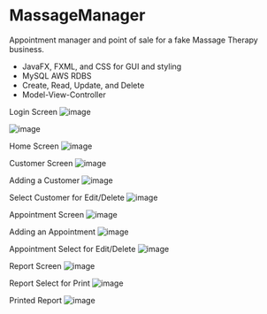 # MassageManager
Appointment manager and point of sale for a fake Massage Therapy business.
- JavaFX, FXML, and CSS for GUI and styling
- MySQL AWS RDBS
- Create, Read, Update, and Delete
- Model-View-Controller

Login Screen
![image](https://user-images.githubusercontent.com/30577560/159793257-bb0a563d-297a-4502-a52b-ba2057956d1f.png)

![image](https://user-images.githubusercontent.com/30577560/159793327-d4bc800c-c40d-4f9a-9d9d-9fa870422413.png)

Home Screen
![image](https://user-images.githubusercontent.com/30577560/159793380-af1d10d1-b834-4ca0-a576-79d00569fc64.png)

Customer Screen
![image](https://user-images.githubusercontent.com/30577560/159793445-04bd905e-0d90-4fe8-a602-58b8e1098393.png)

Adding a Customer
![image](https://user-images.githubusercontent.com/30577560/159793479-d7b7d50f-6b20-4796-965b-b50a1e7d8733.png)

Select Customer for Edit/Delete
![image](https://user-images.githubusercontent.com/30577560/159793529-4aee3958-5e21-46be-a473-5e10b2cd094f.png)

Appointment Screen
![image](https://user-images.githubusercontent.com/30577560/159793561-d618938d-b968-4dec-86e7-03a8345f1747.png)


Adding an Appointment
![image](https://user-images.githubusercontent.com/30577560/159793582-fb55ea49-b7aa-450e-a5e3-2f039129fc09.png)

Appointment Select for Edit/Delete
![image](https://user-images.githubusercontent.com/30577560/159793628-07a3f6db-dad4-4462-ba01-6121ed43c81c.png)

Report Screen
![image](https://user-images.githubusercontent.com/30577560/159793655-babb8ce7-581f-4374-9d12-28166ca1b732.png)

Report Select for Print
![image](https://user-images.githubusercontent.com/30577560/159793751-b722030a-ed7c-4f30-aa4d-8f5e65e4512e.png)

Printed Report
![image](https://user-images.githubusercontent.com/30577560/159793803-5416e02e-93c5-470e-9c96-91e3d81441d6.png)


